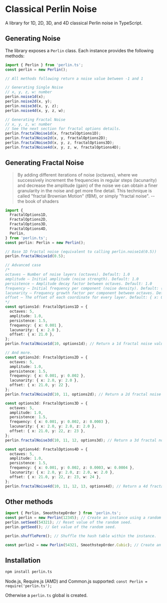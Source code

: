 # Classical Perlin Noise

A library for 1D, 2D, 3D, and 4D classical Perlin noise in TypeScript.

## Generating Noise

The library exposes a `Perlin` class. Each instance provides the following methods:

```typescript
import { Perlin } from 'perlin.ts';
const perlin = new Perlin();

// All methods following return a noise value between -1 and 1

// Generating Single Noise
// x, y, z, w: number
perlin.noise1d(x);
perlin.noise2d(x, y);
perlin.noise3d(x, y, z);
perlin.noise4d(x, y, z, w);

// Generating Fractal Noise
// x, y, z, w: number
// See the next section for fractal options details.
perlin.fractalNoise1d(x, fractalOptions1D);
perlin.fractalNoise2d(x, y, fractalOptions2D);
perlin.fractalNoise3d(x, y, z, fractalOptions3D);
perlin.fractalNoise4d(x, y, z, w, fractalOptions4D);
```

## Generating Fractal Noise

> By adding different iterations of noise (octaves), where we successively increment the frequencies in regular steps (lacunarity) and decrease the amplitude (gain) of the noise we can obtain a finer granularity in the noise and get more fine detail. This technique is called "fractal Brownian Motion" (fBM), or simply "fractal noise". -- the book of shaders

```typescript
import {
  FractalOptions1D,
  FractalOptions2D,
  FractalOptions3D,
  FractalOptions4D,
  Perlin,
} from 'perlin.ts';
const perlin: Perlin = new Perlin();

// Base 1D fractal noise (equivalent to calling perlin.noise1d(0.5))
perlin.fractalNoise1d(0.5);

// Advanced case
/*
octaves — Number of noise layers (octaves). Default: 1.0
amplitude — Initial amplitude (noise strength). Default: 1.0
persistence — Amplitude decay factor between octaves. Default: 1.0
frequency — Initial frequency per component (noise density). Default: { x: 1.0 }
lacunarity — Frequency growth factor per component between octaves. Default: { x: 1.0 }
offset — The offset of each coordinate for every layer. Default: { x: 0.0 }
*/
const options1d: FractalOptions1D = {
  octaves: 5,
  amplitude: 1.0,
  persistence: 1.5,
  frequency: { x: 0.001 },
  lacunarity: { x: 2.0 },
  offset: { x: 21.0 },
};
perlin.fractalNoise1d(10, options1d); // Return a 1d fractal noise value between -1 and 1.

// And more.
const options2d: FractalOptions2D = {
  octaves: 5,
  amplitude: 1.0,
  persistence: 1.5,
  frequency: { x: 0.001, y: 0.002 },
  lacunarity: { x: 2.0, y: 2.0 },
  offset: { x: 21.0, y: 22 },
};
perlin.fractalNoise2d(10, 11, options2d); // Return a 2d fractal noise value between -1 and 1.

const options3d: FractalOptions3D = {
  octaves: 5,
  amplitude: 1.0,
  persistence: 1.5,
  frequency: { x: 0.001, y: 0.002, z: 0.0003 },
  lacunarity: { x: 2.0, y: 2.0, z: 2.0 },
  offset: { x: 21.0, y: 22, z: 23 },
};
perlin.fractalNoise3d(10, 11, 12, options3d); // Return a 3d fractal noise value between -1 and 1.

const options4d: FractalOptions4D = {
  octaves: 5,
  amplitude: 1.0,
  persistence: 1.5,
  frequency: { x: 0.001, y: 0.002, z: 0.0003, w: 0.0004 },
  lacunarity: { x: 2.0, y: 2.0, z: 2.0, w: 2.0 },
  offset: { x: 21.0, y: 22, z: 23, w: 24 },
};
perlin.fractalNoise4d(10, 11, 12, 13, options4d); // Return a 4d fractal noise value between -1 and 1.
```

## Other methods

```typescript
import { Perlin, SmoothstepOrder } from 'perlin.ts';
const perlin = new Perlin(12345); // Create an instance using a random seed of 12345.
perlin.setSeed(54321); // Reset value of the random seed.
perlin.getSeed(); // Get value of the random seed.

perlin.shufflePerm(); // Shuffle the hash table within the instance.

const perlin2 = new Perlin(54321, SmoothstepOrder.Cubic); // Create an instance using a cubic smoothstep.
```

## Installation

```bash
npm install perlin.ts
```

Node.js, Require.js (AMD) and Common.js supported: `const Perlin = require('perlin.ts');`

Otherwise a `perlin.ts` global is created.

